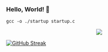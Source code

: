 ### Hello, World! 👋

<code>gcc -o ./startup startup.c</code>

<!--
**adharmad/adharmad** is a ✨ _special_ ✨ repository because its `README.md` (this file) appears on your GitHub profile.

Here are some ideas to get you started:

- 🔭 I’m currently working on ...
- 🌱 I’m currently learning ...
- 👯 I’m looking to collaborate on ...
- 🤔 I’m looking for help with ...
- 💬 Ask me about ...
- 📫 How to reach me: ...
- 😄 Pronouns: ...
- ⚡ Fun fact: ...
-->

<p align="center">
  <img src="https://github-readme-stats-five-lyart.vercel.app/api?username=adharmad&count_private=true&show_icons=true&theme=graywhite">
</p>

  [![GitHub Streak](https://github-readme-streak-stats.herokuapp.com/?user=adharmad)](https://git.io/streak-stats)


